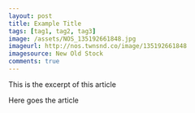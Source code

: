 ```yaml
---
layout: post
title: Example Title
tags: [tag1, tag2, tag3]
image: /assets/NOS_135192661848.jpg
imageurl: http://nos.twnsnd.co/image/135192661848
imagesource: New Old Stock
comments: true
---
```


This is the excerpt of this article

Here goes the article